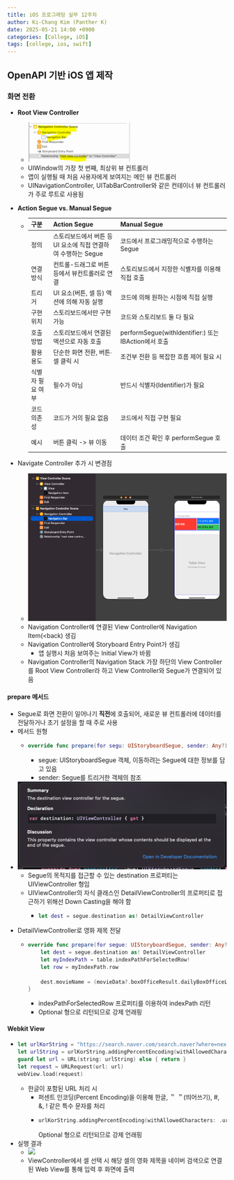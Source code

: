 ```yaml
---
title: iOS 프로그래밍 실무 12주차
author: Ki-Chang Kim (Panther K)
date: 2025-05-21 14:00 +0900
categories: [College, iOS]
tags: [college, ios, swift]
---
```


## OpenAPI 기반 iOS 앱 제작

### 화면 전환

- **Root View Controller**
  - ![](/assets/img/post/25-05-21/1.png)
  - UIWindow의 가장 첫 번째, 최상위 뷰 컨트롤러
  - 앱이 실행될 때 처음 사용자에게 보여지는 메인 뷰 컨트롤러
  - UINavigationController, UITabBarController와 같은 컨테이너 뷰 컨트롤러가 주로 루트로 사용됨
 
- **Action Segue vs. Manual Segue**
  - | 구분            | Action Segue                               | Manual Segue                               |
    |----------------|--------------------------------------------|--------------------------------------------|
    | 정의           | 스토리보드에서 버튼 등 UI 요소에 직접 연결하여 수행하는 Segue | 코드에서 프로그래밍적으로 수행하는 Segue     |
    | 연결 방식      | 컨트롤-드래그로 버튼 등에서 뷰컨트롤러로 연결 | 스토리보드에서 지정한 식별자를 이용해 직접 호출 |
    | 트리거         | UI 요소(버튼, 셀 등) 액션에 의해 자동 실행   | 코드에 의해 원하는 시점에 직접 실행         |
    | 구현 위치      | 스토리보드에서만 구현 가능                  | 코드와 스토리보드 둘 다 필요                |
    | 호출 방법      | 스토리보드에서 연결된 액션으로 자동 호출    | performSegue(withIdentifier:) 또는 IBAction에서 호출 |
    | 활용 용도      | 단순한 화면 전환, 버튼∙셀 클릭 시           | 조건부 전환 등 복잡한 흐름 제어 필요 시     |
    | 식별자 필요 여부 | 필수가 아님                                | 반드시 식별자(Identifier)가 필요           |
    | 코드 의존성    | 코드가 거의 필요 없음                       | 코드에서 직접 구현 필요                     |
    | 예시           | 버튼 클릭 -> 뷰 이동                        | 데이터 조건 확인 후 performSegue 호출      |

- Navigate Controller 추가 시 변경점
  - ![](/assets/img/post/25-05-21/2.png)
  - Navigation Controller에 연결된 View Controller에 Navigation Item(<back) 생김
  - Navigation Controller에 Storyboard Entry Point가 생김
    - 앱 실행시 처음 보여주는 Initial View가 바뀜
  - Navigation Controller의 Navigation Stack 가장 하단의 View Controller를 Root View Controller라 하고 View Controller와 Segue가 연결되어 있음
 
#### prepare 메서드

- Segue로 화면 전환이 일어나기 **직전**에 호출되어, 새로운 뷰 컨트롤러에 데이터를 전달하거나 초기 설정을 할 때 주로 사용
- 메서드 원형
  - ```swift
    override func prepare(for segu: UIStoryboardSegue, sender: Any?)
    ```
    - segue: UIStoryboardSegue 객체, 이동하려는 Segue에 대한 정보를 담고 있음
    - sender: Segue를 트리거한 객체의 참조
- ![](/assets/img/post/25-05-21/3.png)
  - Segue의 목적지를 접근할 수 있는 destination 프로퍼티는 UIViewController 형임
  - UIViewController의 자식 클래스인 DetailViewController의 프로퍼티로 접근하기 위해선 Down Casting을 해야 함
    - ```swift
      let dest = segue.destination as! DetailViewController
      ```
- DetailViewController로 영화 제목 전달
  - ```swift
    override func prepare(for segue: UIStoryboardSegue, sender: Any?) {
        let dest = segue.destination as! DetailViewController
        let myIndexPath = table.indexPathForSelectedRow!
        let row = myIndexPath.row
        
        dest.movieName = (movieData?.boxOfficeResult.dailyBoxOfficeList[row].movieNm)!
    }
    ```
    - indexPathForSelectedRow 프로퍼티를 이용하여 indexPath 리턴
    - Optional 형으로 리턴되므로 강제 언래핑

#### Webkit View

- ```swift
  let urlKorString = "https://search.naver.com/search.naver?where=nexearch&sm=top_hty&fbm=0&ie=utf8&query=" + movieName
  let urlString = urlKorString.addingPercentEncoding(withAllowedCharacters: .urlQueryAllowed)!
  guard let url = URL(string: urlString) else { return }
  let request = URLRequest(url: url)
  webView.load(request)
  ```
  - 한글이 포함된 URL 처리 시
    - 퍼센트 인코딩(Percent Encoding)을 이용해 한글, ＂ ＂(띄어쓰기), #, &, ! 같은 특수 문자를 처리
    - ```swift
      urlKorString.addingPercentEncoding(withAllowedCharacters: .urlQueryAllowed)!
      ```
      Optional 형으로 리턴되므로 강제 언래핑
- 실행 결과
  - ![](/assets/img/post/25-05-21/4.png)
  - ViewController에서 셀 선택 시 해당 셀의 영화 제목을 네이버 검색으로 연결된 Web View를 통해 입력 후 화면에 출력
